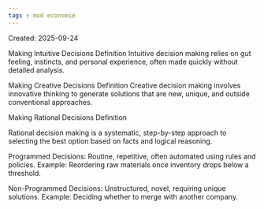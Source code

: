 ```yaml
---
tags : mod economie
---
```

Created: 2025-09-24

Making Intuitive Decisions
Definition
Intuitive decision making relies on gut feeling, instincts, and
personal experience, often made quickly without detailed
analysis.

Making Creative Decisions
Definition
Creative decision making involves innovative thinking to
generate solutions that are new, unique, and outside
conventional approaches.

Making Rational Decisions
Definition

Rational decision making is a systematic, step-by-step approach to selecting the best option based on facts and logical
reasoning.

Programmed Decisions:
Routine, repetitive, often automated using rules and policies.
Example: Reordering raw materials once inventory drops
below a threshold.

Non-Programmed Decisions:
Unstructured, novel, requiring unique solutions.
Example: Deciding whether to merge with another company.
